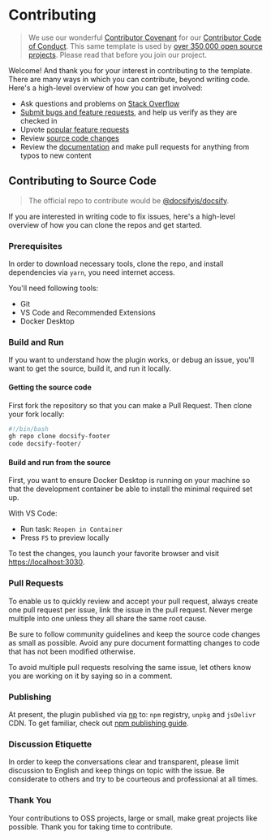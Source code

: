 # Contributing

> We use our wonderful [Contributor Covenant](http://contributor-covenant.org/) for our [Contributor Code of Conduct](CODE_OF_CONDUCT.md). This same template is used by [over 350,000 open source projects](https://github.com/search?l=Markdown&q=%22Contributor+Covenant%22+fork%3Afalse&type=Code). Please read that before you join our project.

Welcome! And thank you for your interest in contributing to the template. There are many ways in which you can contribute, beyond writing code. Here's a high-level overview of how you can get involved:

- Ask questions and problems on [Stack Overflow]()
- [Submit bugs and feature requests](https://github.com/alertbox/docsify-footer/issues), and help us verify as they are checked in
- Upvote [popular feature requests]()
- Review [source code changes](https://github.com/alertbox/docsify-footer/pulls)
- Review the [documentation](docs) and make pull requests for anything from typos to new content

## Contributing to Source Code

> The official repo  to contribute would be [@docsifyjs/docsify](https://github.com/docsifyjs/docsify/#readme).

If you are interested in writing code to fix issues, here's a high-level overview of how you can clone the repos and get started.

### Prerequisites

In order to download necessary tools, clone the repo, and install dependencies via `yarn`, you need internet access.

You'll need following tools:

- Git
- VS Code and Recommended Extensions
- Docker Desktop

### Build and Run

If you want to understand how the plugin works, or debug an issue, you'll want to get the source, build it, and run it locally.

#### Getting the source code

First fork the repository so that you can make a Pull Request. Then clone your fork locally:

```bash
#!/bin/bash
gh repo clone docsify-footer
code docsify-footer/
```

#### Build and run from the source

First, you want to ensure Docker Desktop is running on your machine so that the development container be able to install the minimal required set up.

With VS Code:
- Run task: `Reopen in Container`
- Press `F5` to preview locally

To test the changes, you launch your favorite browser and visit [https://localhost:3030](https://localhost:3030).

### Pull Requests

To enable us to quickly review and accept your pull request, always create one pull request per issue, link the issue in the pull request. Never merge multiple into one unless they all share the same root cause.

Be sure to follow community guidelines and keep the source code changes as small as possible. Avoid any pure document formatting changes to code that has not been modified otherwise.

To avoid multiple pull requests resolving the same issue, let others know you are working on it by saying so in a comment.

### Publishing

At present, the plugin published via [np](https://github.com/sindresorhus/np) to: `npm` registry, `unpkg` and `jsDelivr` CDN. To get familiar, check out [npm publishing guide](https://zellwk.com/blog/publish-to-npm/).

### Discussion Etiquette

In order to keep the conversations clear and transparent, please limit discussion to English and keep things on topic with the issue. Be considerate to others and try to be courteous and professional at all times.

### Thank You

Your contributions to OSS projects, large or small, make great projects like possible. Thank you for taking time to contribute.
